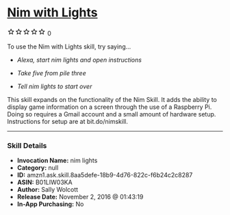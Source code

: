 # [Nim with Lights](http://alexa.amazon.com/#skills/amzn1.ask.skill.8aa5defe-18b9-4d76-822c-f6b24c2c8287)
![0 stars](../../images/ic_star_border_black_18dp_1x.png)![0 stars](../../images/ic_star_border_black_18dp_1x.png)![0 stars](../../images/ic_star_border_black_18dp_1x.png)![0 stars](../../images/ic_star_border_black_18dp_1x.png)![0 stars](../../images/ic_star_border_black_18dp_1x.png) 0

To use the Nim with Lights skill, try saying...

* *Alexa, start nim lights and open instructions*

* *Take five from pile three*

* *Tell nim lights to start over*

This skill expands on the functionality of the Nim Skill. It adds the ability to display game information on a screen through the use of a Raspberry Pi. Doing so requires a Gmail account and a small amount of hardware setup. Instructions for setup are at bit.do/nimskill.

***

### Skill Details

* **Invocation Name:** nim lights
* **Category:** null
* **ID:** amzn1.ask.skill.8aa5defe-18b9-4d76-822c-f6b24c2c8287
* **ASIN:** B01LIW03KA
* **Author:** Sally Wolcott
* **Release Date:** November 2, 2016 @ 01:43:19
* **In-App Purchasing:** No
